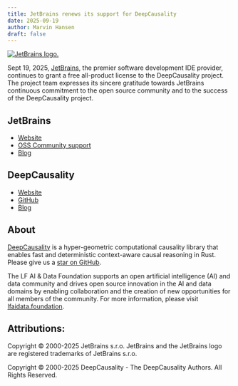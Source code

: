 ```yaml
---
title: JetBrains renews its support for DeepCausality
date: 2025-09-19
author: Marvin Hansen
draft: false
---
```


[//]: # (SPDX-License-Identifier: CC-BY-4.0)

[![JetBrains logo.](https://resources.jetbrains.com/storage/products/company/brand/logos/jetbrains.svg)](https://jb.gg/OpenSource)

Sept 19, 2025, [JetBrains](https://www.jetbrains.com/), the premier software development IDE provider, continues to grant a free all-product license to the DeepCausality project. 
The project team expresses its sincere gratitude towards JetBrains continuous commitment to the open source community and to the success of the DeepCausality project.

## JetBrains
* [Website](https://www.jetbrains.com/)
* [OSS Community support](https://www.jetbrains.com/community/opensource/#support)
* [Blog](https://blog.jetbrains.com/)

## DeepCausality
* [Website](https://deepcausality.com/)
* [GitHub](https://github.com/deepcausality-rs)
* [Blog](https://deepcausality.com/blog/)


## About

[DeepCausality](https://deepcausality.com/) is a hyper-geometric computational causality library that enables fast and deterministic context-aware causal reasoning in Rust. Please give us a [star on GitHub](https://github.com/deepcausality-rs/deep_causality).

The LF AI & Data Foundation supports an open artificial intelligence (AI) and data community and drives open source innovation in the AI and data domains by enabling collaboration and the creation of new opportunities for all members of the community. For more information, please visit [lfaidata.foundation](https://lfaidata.foundation).

## Attributions:

Copyright © 2000-2025 JetBrains s.r.o. JetBrains and the JetBrains logo are registered trademarks of JetBrains s.r.o.

Copyright © 2000-2025 DeepCausality - The DeepCausality Authors. All Rights Reserved.

